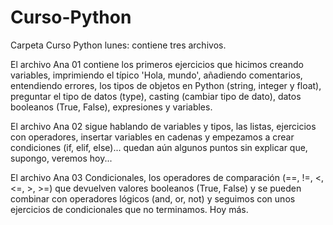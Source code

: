 # Curso-Python
Carpeta Curso Python lunes: contiene tres archivos.

El archivo Ana 01 contiene los primeros ejercicios que hicimos creando variables, imprimiendo el típico 'Hola, mundo', 
añadiendo comentarios, entendiendo errores, los tipos de objetos en Python (string, integer y float), preguntar el tipo de datos (type),
casting (cambiar tipo de dato), datos booleanos (True, False), expresiones y variables.

El archivo Ana 02 sigue hablando de variables y tipos, las listas, ejercicios con operadores, insertar variables en cadenas
y empezamos a crear condiciones (if, elif, else)... quedan aún algunos puntos sin explicar que, supongo, veremos hoy...

El archivo Ana 03 Condicionales, los operadores de comparación (==, !=, <, <=, >, >=) que devuelven valores booleanos (True, False)
y se pueden combinar con operadores lógicos (and, or, not) y seguimos con unos ejercicios de condicionales que no terminamos. Hoy más.
